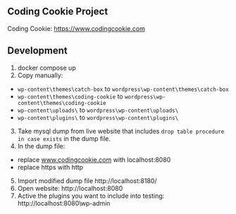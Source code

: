 ## Coding Cookie Project

Coding Cookie: https://www.codingcookie.com

## Development

1. docker compose up
2. Copy manually:
- `wp-content\themes\catch-box` to `wordpress\wp-content\themes\catch-box`
- `wp-content\themes\coding-cookie` to `wordpress\wp-content\themes\coding-cookie`
- `wp-content\uploads\` to `wordpress\wp-content\uploads\`
- `wp-content\plugins\` to `wordpress\wp-content\plugins\`
3. Take mysql dump from live website that includes `drop table procedure in case exists` in the dump file.
4. In the dump file:
- replace www.codingcookie.com with localhost:8080
- replace https with http
5. Import modified dump file http://localhost:8180/
6. Open website: http://localhost:8080
7. Active the plugins you want to include into testing: http://localhost:8080\wp-admin
